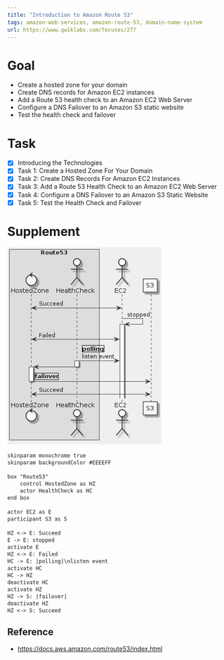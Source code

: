 ```yaml
---
title: "Introduction to Amazon Route 53"
tags: amazon-web-services, amazon-route-53, domain-name-system
url: https://www.qwiklabs.com/focuses/277
---
```


# Goal
- Create a hosted zone for your domain
- Create DNS records for Amazon EC2 instances
- Add a Route 53 health check to an Amazon EC2 Web Server
- Configure a DNS Failover to an Amazon S3 static website
- Test the health check and failover

# Task
- [x] Introducing the Technologies
- [x] Task 1: Create a Hosted Zone For Your Domain
- [x] Task 2: Create DNS Records For Amazon EC2 Instances
- [x] Task 3: Add a Route 53 Health Check to an Amazon EC2 Web Server
- [x] Task 4: Configure a DNS Failover to an Amazon S3 Static Website
- [x] Task 5: Test the Health Check and Failover

# Supplement
![](introduction_to_amazon_route_53.png)

```uml
skinparam monochrome true
skinparam backgroundColor #EEEEFF

box "Route53"
    control HostedZone as HZ
    actor HealthCheck as HC
end box

actor EC2 as E
participant S3 as S

HZ <-> E: Succeed
E -> E: stopped
activate E
HZ <-> E: Failed
HC -> E: |polling|\nlisten event
activate HC
HC -> HZ
deactivate HC
activate HZ
HZ -> S: |failover|
deactivate HZ
HZ <-> S: Succeed
```

## Reference
- https://docs.aws.amazon.com/route53/index.html
